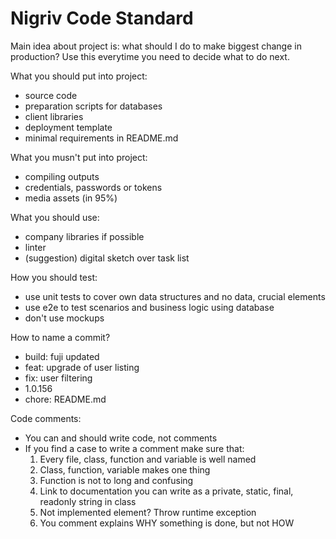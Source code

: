 # Nigriv Code Standard

Main idea about project is: what should I do to make biggest change in production?
Use this everytime you need to decide what to do next.

What you should put into project:
* source code
* preparation scripts for databases
* client libraries
* deployment template
* minimal requirements in README.md

What you musn't put into project:
* compiling outputs
* credentials, passwords or tokens
* media assets (in 95%)

What you should use:
* company libraries if possible
* linter
* (suggestion) digital sketch over task list

How you should test:
* use unit tests to cover own data structures and no data, crucial elements
* use e2e to test scenarios and business logic using database
* don't use mockups

How to name a commit?
* build: fuji updated
* feat: upgrade of user listing
* fix: user filtering
* 1.0.156
* chore: README.md

Code comments:
* You can and should write code, not comments
* If you find a case to write a comment make sure that:
  1. Every file, class, function and variable is well named
  2. Class, function, variable makes one thing
  3. Function is not to long and confusing
  4. Link to documentation you can write as a private, static, final, readonly string in class
  5. Not implemented element? Throw runtime exception
  6. You comment explains WHY something is done, but not HOW
